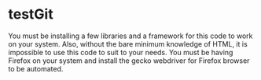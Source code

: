# testGit
You must be installing a few libraries and a framework for this code to work on your system. 
Also, without the bare minimum knowledge of HTML, it is impossible to use this code to suit to your needs.
You must be having Firefox on your system and install the gecko webdriver for Firefox browser to be automated. 
